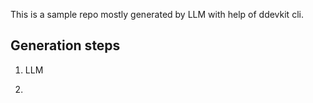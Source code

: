 This is a sample repo mostly generated by LLM with help of ddevkit cli.

## Generation steps

1.  LLM


2. 